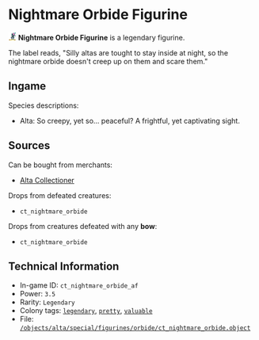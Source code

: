 # Nightmare Orbide Figurine

<img src="https://raw.githubusercontent.com/Ceterai/Enternia/main/objects/alta/special/figurines/orbide/ct_nightmare_orbide.png" alt="Nightmare Orbide Figurine icon" loading="lazy" height=16px width="auto" /> **Nightmare Orbide Figurine** is a legendary figurine.

The label reads, "Silly altas are tought to stay inside at night, so the nightmare orbide doesn't creep up on them and scare them."

## Ingame

Species descriptions:

- Alta: So creepy, yet so... peaceful? A frightful, yet captivating sight.

## Sources

Can be bought from merchants:

- [Alta Collectioner](https://ceterai.github.io/MyEnternia/Wiki/AltaCollectioner)

Drops from defeated creatures:

- `ct_nightmare_orbide`

Drops from creatures defeated with any **bow**:

- `ct_nightmare_orbide`

## Technical Information

- In-game ID: `ct_nightmare_orbide_af`
- Power: `3.5`
- Rarity: `Legendary`
- Colony tags: [`legendary`](https://ceterai.github.io/MyEnternia/Wiki/Tags/Legendary), [`pretty`](https://ceterai.github.io/MyEnternia/Wiki/Tags/Pretty), [`valuable`](https://ceterai.github.io/MyEnternia/Wiki/Tags/Valuable)
- File: [`/objects/alta/special/figurines/orbide/ct_nightmare_orbide.object`](https://github.com/Ceterai/Enternia/blob/main/objects/alta/special/figurines/orbide/ct_nightmare_orbide.object)
